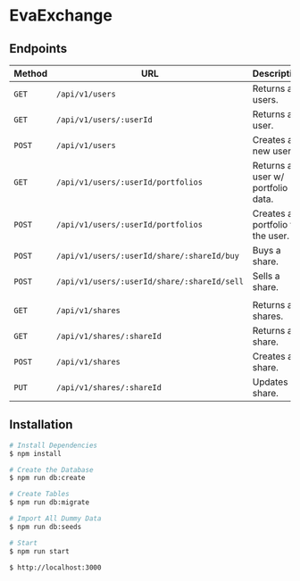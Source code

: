 # EvaExchange


## Endpoints

| Method | URL                                         | Description                              |
| -------| ------------------------------------------- | ---------------------------------------- |
| `GET`  | `/api/v1/users`                             | Returns all users.                       |
| `GET`  | `/api/v1/users/:userId`                     | Returns a user.                          |
| `POST` | `/api/v1/users`                             | Creates a new user                       |
| `GET`  | `/api/v1/users/:userId/portfolios`          | Returns a user w/ portfolio data.        |
| `POST` | `/api/v1/users/:userId/portfolios`          | Creates a portfolio to the user.         |
| `POST` | `/api/v1/users/:userId/share/:shareId/buy`  | Buys a share.                            |
| `POST` | `/api/v1/users/:userId/share/:shareId/sell` | Sells a share.                           |
|        |                                             |                                          |
| `GET`  | `/api/v1/shares`                            | Returns all shares.                      |
| `GET`  | `/api/v1/shares/:shareId`                   | Returns a share.                         |
| `POST` | `/api/v1/shares`                            | Creates a share.                         |
| `PUT`  | `/api/v1/shares/:shareId`                   | Updates a share.                         |


## Installation

```bash
# Install Dependencies
$ npm install

# Create the Database
$ npm run db:create

# Create Tables
$ npm run db:migrate

# Import All Dummy Data
$ npm run db:seeds

# Start
$ npm run start

$ http://localhost:3000
```

